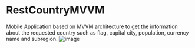 # RestCountryMVVM
Mobile Application based on MVVM architecture to get the information about the requested country such as flag, capital city, population, currency name and subregion.
![image](https://{https://user-images.githubusercontent.com/55361632/129031342-5fba488b-fd61-45ab-8cd9-74a22637a45a.png})
